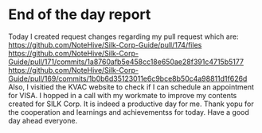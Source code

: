 # End of the day report
Today I created request changes regarding my pull request which are:
https://github.com/NoteHive/Silk-Corp-Guide/pull/174/files
https://github.com/NoteHive/Silk-Corp-Guide/pull/171/commits/1a8760afb5e458cc18e650ae28f391c4715b5177
https://github.com/NoteHive/Silk-Corp-Guide/pull/169/commits/1b0b6d35123011e6c9bce8b50c4a98811d1f626d
Also, I visitied the KVAC website to check if I can schedule an appointment for VISA.
I hopped in a call with my workmate to improve my contents created for SILK Corp. It is indeed a productive day for me. Thank yopu for the cooperation and learnings and achievementss for today. Have a good day ahead everyone.
